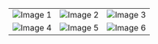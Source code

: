 <table>
  <tr>
    <td><img src="https://github.com/fahad0samara/react-native-ShopSnap/assets/90055525/1822151c-f984-41e2-9e78-6c9af8baa2ba" alt="Image 1"></td>
    <td><img src="https://github.com/fahad0samara/react-native-ShopSnap/assets/90055525/257fde48-423a-47d5-a633-70612f4c2ae7" alt="Image 2"></td>
    <td><img src="https://github.com/fahad0samara/react-native-ShopSnap/assets/90055525/e59b0c57-8065-4238-a74f-1237a45dd0f2" alt="Image 3"></td>
  </tr>
  <tr>
    <td><img src="https://github.com/fahad0samara/react-native-ShopSnap/assets/90055525/61cc34b5-cacb-4fd8-a7dd-00a68ebbf68a" alt="Image 4"></td>
    <td><img src="https://github.com/fahad0samara/react-native-ShopSnap/assets/90055525/a500741f-de99-4a43-8768-55ea11e2c6e2" alt="Image 5"></td>
    <td><img src="https://github.com/fahad0samara/react-native-ShopSnap/assets/90055525/8b7419c9-b48d-4cd9-a9d2-8662f2ebf64f" alt="Image 6"></td>
  </tr>
</table>
